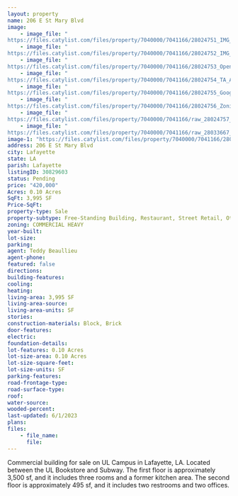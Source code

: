 ```yaml
---
layout: property
name: 206 E St Mary Blvd
image:
    - image_file: "https://files.catylist.com/files/property/7040000/7041166/28024751_IMG_2466.jpg"
    - image_file: "https://files.catylist.com/files/property/7040000/7041166/28024752_IMG_2469.jpg"
    - image_file: "https://files.catylist.com/files/property/7040000/7041166/28024753_Open_Layout_.JPG"
    - image_file: "https://files.catylist.com/files/property/7040000/7041166/28024754_TA_Aerial___206_E._St._Mary___Teddy.jpg"
    - image_file: "https://files.catylist.com/files/property/7040000/7041166/28024755_Google_Map_1___206_E._St._Mary_Blvd___Teddy.jpg"
    - image_file: "https://files.catylist.com/files/property/7040000/7041166/28024756_Zoning___206_E_St._Mary___Teddy.png"
    - image_file: "https://files.catylist.com/files/property/7040000/7041166/raw_28024757_Flood___206_E._St._Mary___Teddy.pdf"
    - image_file: "https://files.catylist.com/files/property/7040000/7041166/raw_28033667_Flyer___206_E._St._Mary___For_sale_or_lease___Teddy.pdf"
image-1: "https://files.catylist.com/files/property/7040000/7041166/28024750_Aerial___206_E_St._Mary_Blvd___Teddy.png"
address: 206 E St Mary Blvd
city: Lafayette
state: LA
parish: Lafayette
listingID: 30829603
status: Pending
price: "420,000"
Acres: 0.10 Acres
SqFt: 3,995 SF
Price-SqFt:
property-type: Sale
property-subtype: Free-Standing Building, Restaurant, Street Retail, Other
zoning: COMMERCIAL HEAVY
year-built:
lot-size:
parking:
agent: Teddy Beaullieu
agent-phone:
featured: false
directions:
building-features:
cooling:
heating:
living-area: 3,995 SF
living-area-source:
living-area-units: SF
stories:
construction-materials: Block, Brick
door-features:
electric:
foundation-details:
lot-features: 0.10 Acres
lot-size-area: 0.10 Acres
lot-size-square-feet:
lot-size-units: SF
parking-features:
road-frontage-type:
road-surface-type:
roof:
water-source:
wooded-percent:
last-updated: 6/1/2023
plans:
files:
    - file_name:
      file:
---
```

Commercial building for sale on UL Campus in Lafayette, LA. Located between the UL Bookstore and Subway. The first floor is approximately 3,500 sf, and it includes three rooms and a former kitchen area. The second floor is approximately 495 sf, and it includes two restrooms and two offices.

